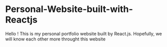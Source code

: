 # Personal-Website-built-with-Reactjs
Hello !  This is my personal portfolio website built by React.js.  Hopefully, we will know each other more throught this website
